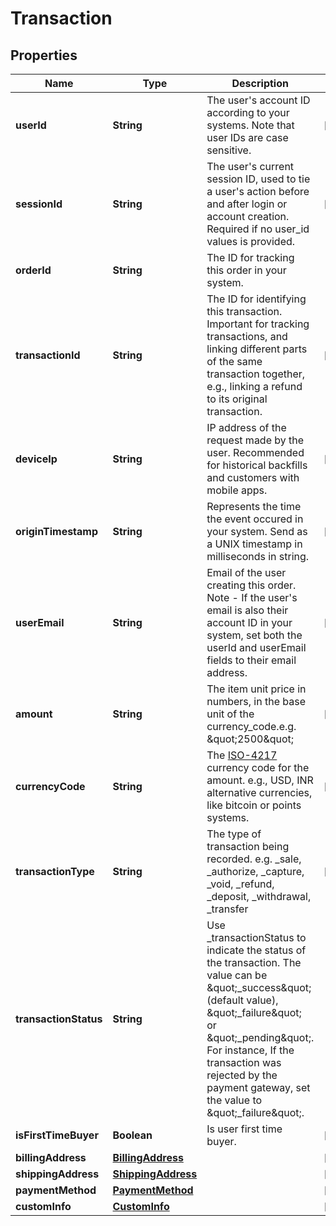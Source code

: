 
# Transaction

## Properties
Name | Type | Description | Notes
------------ | ------------- | ------------- | -------------
**userId** | **String** | The user&#39;s account ID according to your systems. Note that user IDs are case sensitive. |  [optional]
**sessionId** | **String** | The user&#39;s current session ID, used to tie a user&#39;s action before and after login or account creation. Required if no user_id values is provided. |  [optional]
**orderId** | **String** | The ID for tracking this order in your system. | 
**transactionId** | **String** | The ID for identifying this transaction. Important for tracking transactions, and linking different parts of the same transaction together, e.g., linking a refund to its original transaction. |  [optional]
**deviceIp** | **String** | IP address of the request made by the user. Recommended for historical backfills and customers with mobile apps. |  [optional]
**originTimestamp** | **String** | Represents the time the event occured in your system. Send as a UNIX timestamp in milliseconds in string. |  [optional]
**userEmail** | **String** | Email of the user creating this order. Note - If the user&#39;s email is also their account ID in your system, set both the userId and userEmail fields to their email address. |  [optional]
**amount** | **String** | The item unit price in numbers, in the base unit of the currency_code.e.g. \&quot;2500\&quot; |  [optional]
**currencyCode** | **String** | The [ISO-4217](http://en.wikipedia.org/wiki/ISO_4217) currency code for the amount. e.g., USD, INR alternative currencies, like bitcoin or points systems. |  [optional]
**transactionType** | **String** | The type of transaction being recorded. e.g. _sale, _authorize, _capture, _void, _refund, _deposit, _withdrawal, _transfer |  [optional]
**transactionStatus** | **String** | Use _transactionStatus to indicate the status of the transaction. The value can be \&quot;_success\&quot; (default value), \&quot;_failure\&quot; or \&quot;_pending\&quot;. For instance, If the transaction was rejected by the payment gateway, set the value to \&quot;_failure\&quot;. | 
**isFirstTimeBuyer** | **Boolean** | Is user first time buyer. |  [optional]
**billingAddress** | [**BillingAddress**](BillingAddress.md) |  |  [optional]
**shippingAddress** | [**ShippingAddress**](ShippingAddress.md) |  |  [optional]
**paymentMethod** | [**PaymentMethod**](PaymentMethod.md) |  |  [optional]
**customInfo** | [**CustomInfo**](CustomInfo.md) |  |  [optional]



